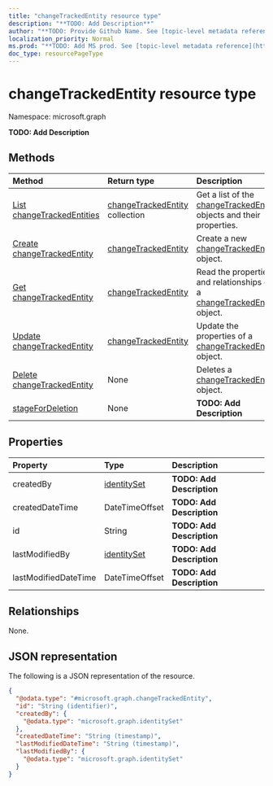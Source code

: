 ```yaml
---
title: "changeTrackedEntity resource type"
description: "**TODO: Add Description**"
author: "**TODO: Provide Github Name. See [topic-level metadata reference](https://msgo.azurewebsites.net/add/document/guidelines/metadata.html#topic-level-metadata)**"
localization_priority: Normal
ms.prod: "**TODO: Add MS prod. See [topic-level metadata reference](https://msgo.azurewebsites.net/add/document/guidelines/metadata.html#topic-level-metadata)**"
doc_type: resourcePageType
---
```


# changeTrackedEntity resource type

Namespace: microsoft.graph



**TODO: Add Description**

## Methods
|Method|Return type|Description|
|:---|:---|:---|
|[List changeTrackedEntities](../api/changetrackedentity-list.md)|[changeTrackedEntity](../resources/changetrackedentity.md) collection|Get a list of the [changeTrackedEntity](../resources/changetrackedentity.md) objects and their properties.|
|[Create changeTrackedEntity](../api/changetrackedentity-create.md)|[changeTrackedEntity](../resources/changetrackedentity.md)|Create a new [changeTrackedEntity](../resources/changetrackedentity.md) object.|
|[Get changeTrackedEntity](../api/changetrackedentity-get.md)|[changeTrackedEntity](../resources/changetrackedentity.md)|Read the properties and relationships of a [changeTrackedEntity](../resources/changetrackedentity.md) object.|
|[Update changeTrackedEntity](../api/changetrackedentity-update.md)|[changeTrackedEntity](../resources/changetrackedentity.md)|Update the properties of a [changeTrackedEntity](../resources/changetrackedentity.md) object.|
|[Delete changeTrackedEntity](../api/changetrackedentity-delete.md)|None|Deletes a [changeTrackedEntity](../resources/changetrackedentity.md) object.|
|[stageForDeletion](../api/changetrackedentity-stagefordeletion.md)|None|**TODO: Add Description**|

## Properties
|Property|Type|Description|
|:---|:---|:---|
|createdBy|[identitySet](../resources/identityset.md)|**TODO: Add Description**|
|createdDateTime|DateTimeOffset|**TODO: Add Description**|
|id|String|**TODO: Add Description**|
|lastModifiedBy|[identitySet](../resources/identityset.md)|**TODO: Add Description**|
|lastModifiedDateTime|DateTimeOffset|**TODO: Add Description**|

## Relationships
None.

## JSON representation
The following is a JSON representation of the resource.
<!-- {
  "blockType": "resource",
  "keyProperty": "id",
  "@odata.type": "microsoft.graph.changeTrackedEntity",
  "openType": false
}
-->
``` json
{
  "@odata.type": "#microsoft.graph.changeTrackedEntity",
  "id": "String (identifier)",
  "createdBy": {
    "@odata.type": "microsoft.graph.identitySet"
  },
  "createdDateTime": "String (timestamp)",
  "lastModifiedDateTime": "String (timestamp)",
  "lastModifiedBy": {
    "@odata.type": "microsoft.graph.identitySet"
  }
}
```

